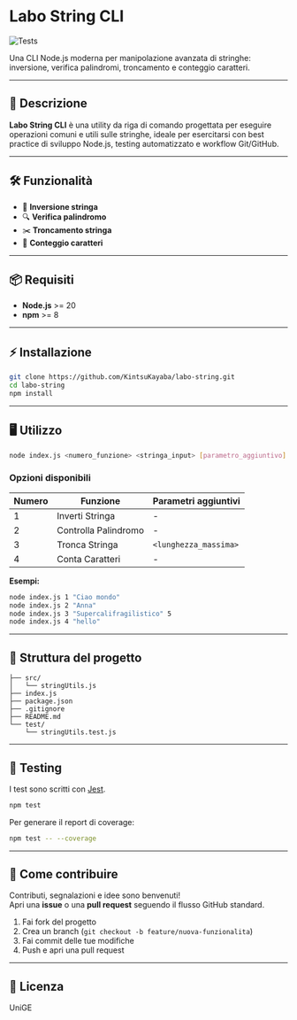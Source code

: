 # Labo String CLI

![Tests](https://github.com/KintsuKayaba/Labo2/blob/main/.github/workflows/ci-coverage.yml/badge.svg)

Una CLI Node.js moderna per manipolazione avanzata di stringhe: inversione, verifica palindromi, troncamento e conteggio caratteri.

---

## 🚀 Descrizione

**Labo String CLI** è una utility da riga di comando progettata per eseguire operazioni comuni e utili sulle stringhe, ideale per esercitarsi con best practice di sviluppo Node.js, testing automatizzato e workflow Git/GitHub.

---

## 🛠️ Funzionalità

- 🔄 **Inversione stringa**
- 🔍 **Verifica palindromo**
- ✂️ **Troncamento stringa**
- 🔢 **Conteggio caratteri**

---

## 📦 Requisiti

- **Node.js** >= 20
- **npm** >= 8

---

## ⚡ Installazione

```bash
git clone https://github.com/KintsuKayaba/labo-string.git
cd labo-string
npm install
```

---

## 🖥️ Utilizzo

```bash
node index.js <numero_funzione> <stringa_input> [parametro_aggiuntivo]
```

### Opzioni disponibili

| Numero | Funzione             | Parametri aggiuntivi  |
| ------ | -------------------- | --------------------- |
| 1      | Inverti Stringa      | -                     |
| 2      | Controlla Palindromo | -                     |
| 3      | Tronca Stringa       | `<lunghezza_massima>` |
| 4      | Conta Caratteri      | -                     |

**Esempi:**

```bash
node index.js 1 "Ciao mondo"
node index.js 2 "Anna"
node index.js 3 "Supercalifragilistico" 5
node index.js 4 "hello"
```

---

## 📁 Struttura del progetto

```
├── src/
│   └── stringUtils.js
├── index.js
├── package.json
├── .gitignore
├── README.md
└── test/
    └── stringUtils.test.js
```

---

## 🧪 Testing

I test sono scritti con [Jest](https://jestjs.io/).

```bash
npm test
```

Per generare il report di coverage:

```bash
npm test -- --coverage
```

---

## 🤝 Come contribuire

Contributi, segnalazioni e idee sono benvenuti!  
Apri una **issue** o una **pull request** seguendo il flusso GitHub standard.

1. Fai fork del progetto
2. Crea un branch (`git checkout -b feature/nuova-funzionalita`)
3. Fai commit delle tue modifiche
4. Push e apri una pull request

---

## 📄 Licenza

UniGE
